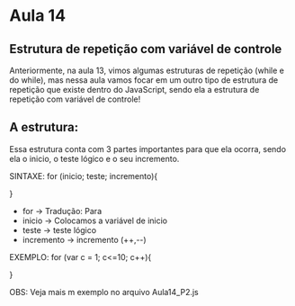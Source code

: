 # Aula 14

## Estrutura de repetição com variável de controle
Anteriormente, na aula 13, vimos algumas estruturas de repetição (while e do while), mas nessa aula vamos focar em um outro tipo de estrutura de repetição que existe dentro do JavaScript, sendo ela a estrutura de repetição com variável de controle!

## A estrutura:
Essa estrutura conta com 3 partes importantes para que ela ocorra, sendo ela o inicio, o teste lógico e o seu incremento.


SINTAXE:
for (inicio; teste; incremento){

}

* for -> Tradução: Para
* inicio -> Colocamos a variável de inicio
* teste -> teste lógico
* incremento -> incremento (++,--)

EXEMPLO:
for (var c = 1; c<=10; c++){

}

OBS: Veja mais m exemplo no arquivo Aula14_P2.js